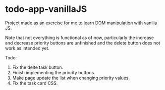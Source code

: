 # todo-app-vanillaJS
Project made as an exercise for me to learn DOM manipulation with vanilla JS.

Note that not everything is functional as of now, particularly the increase and decrease priority buttons are unfinished and the delete button does not work as intended yet.

Todo:
1. Fix the delte task button.
2. Finish implementing the priority buttons.
3. Make page update the list when changing priority values.
4. Fix the task card CSS.